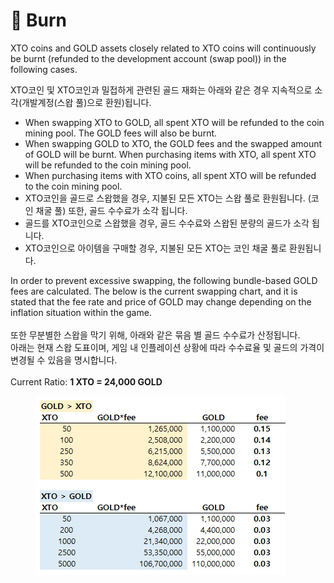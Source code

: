 # 🔸 Burn

XTO coins and GOLD assets closely related to XTO coins will continuously be burnt (refunded to the development account (swap pool)) in the following cases.

XTO코인 및 XTO코인과 밀접하게 관련된 골드 재화는 아래와 같은 경우 지속적으로 소각(개발계정(스왑 풀)으로 환원)됩니다.

* When swapping XTO to GOLD, all spent XTO will be refunded to the coin mining pool. The GOLD fees will also be burnt.&#x20;
* When swapping GOLD to XTO, the GOLD fees and the swapped amount of GOLD will be burnt. When purchasing items with XTO, all spent XTO will be refunded to the coin mining pool.
* When purchasing items with XTO coins, all spent XTO will be refunded to the coin mining pool.
* XTO코인을 골드로 스왑했을 경우, 지불된 모든 XTO는 스왑 풀로 환원됩니다. (코인 채굴 풀) 또한, 골드 수수료가 소각 됩니다.
* 골드를 XTO코인으로 스왑했을 경우, 골드 수수료와 스왑된 분량의 골드가 소각 됩니다.
* XTO코인으로 아이템을 구매할 경우, 지불된 모든 XTO는 코인 채굴 풀로 환원됩니다.



In order to prevent excessive swapping, the following bundle-based GOLD fees are calculated. The below is the current swapping chart, and it is stated that the fee rate and price of GOLD may change depending on the inflation situation within the game.\
\
또한 무분별한 스왑을 막기 위해, 아래와 같은 묶음 별 골드 수수료가 산정됩니다.\
아래는 현재 스왑 도표이며, 게임 내 인플레이션 상황에 따라 수수료율 및 골드의 가격이 변경될 수 있음을 명시합니다.\
\
Current Ratio: **1 XTO = 24,000 GOLD**

<figure><img src="../.gitbook/assets/image (6).png" alt=""><figcaption></figcaption></figure>
